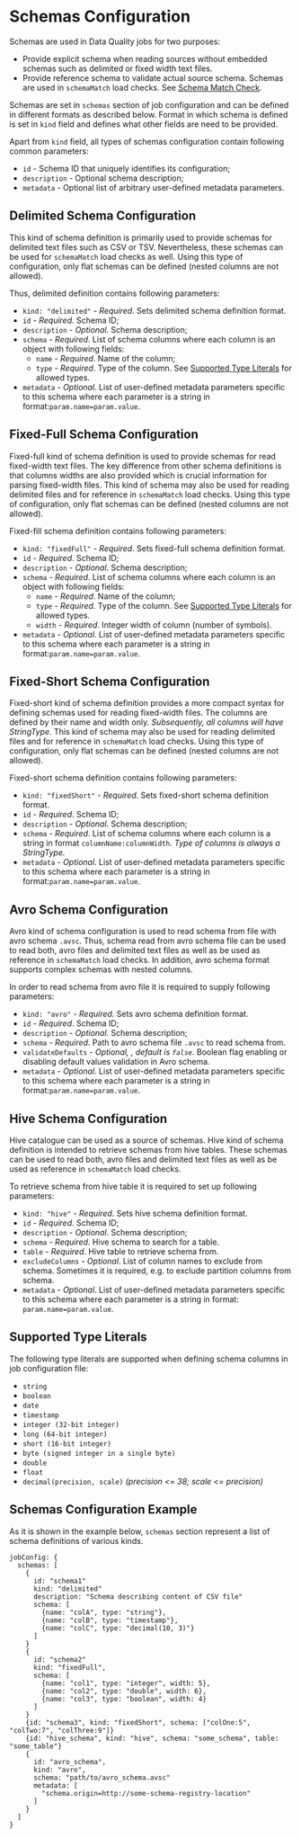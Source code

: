 # Schemas Configuration

Schemas are used in Data Quality jobs for two purposes:

* Provide explicit schema when reading sources without embedded schemas such as delimited or fixed width text files.
* Provide reference schema to validate actual source schema. Schemas are used in `schemaMatch` load checks.
  See [Schema Match Check](07-LoadChecks.md#schema-match-check).

Schemas are set in `schemas` section of job configuration and can be defined in different formats as described below.
Format in which schema is defined is set in `kind` field and defines what other fields are need to be provided.

Apart from `kind` field, all types of schemas configuration contain following common parameters:

* `id` - Schema ID that uniquely identifies its configuration;
* `description` - Optional schema description;
* `metadata` - Optional list of arbitrary user-defined metadata parameters.

## Delimited Schema Configuration

This kind of schema definition is primarily used to provide schemas for delimited text files such as CSV or TSV.
Nevertheless, these schemas can be used for `schemaMatch` load checks as well. Using this type of configuration, 
only flat schemas can be defined (nested columns are not allowed).

Thus, delimited definition contains following parameters:

* `kind: "delimited"` - *Required*. Sets delimited schema definition format.
* `id` - *Required*. Schema ID;
* `description` - *Optional*. Schema description;
* `schema` - *Required*. List of schema columns where each column is an object with following fields:
    * `name` - *Required*. Name of the column;
    * `type` - *Required*. Type of the column. See [Supported Type Literals](#supported-type-literals) for allowed types.
* `metadata` - *Optional*. List of user-defined metadata parameters specific to this schema where each parameter
  is a string in format:`param.name=param.value`.

## Fixed-Full Schema Configuration

Fixed-full kind of schema definition is used to provide schemas for read fixed-width text files. The key difference from
other schema definitions is that columns widths are also provided which is crucial information for parsing fixed-width
files. This kind of schema may also be used for reading delimited files and for reference in `schemaMatch` load checks.
Using this type of configuration, only flat schemas can be defined (nested columns are not allowed).

Fixed-fill schema definition contains following parameters:

* `kind: "fixedFull"` - *Required*. Sets fixed-full schema definition format.
* `id` - *Required*. Schema ID;
* `description` - *Optional*. Schema description;
* `schema` - *Required*. List of schema columns where each column is an object with following fields:
    * `name` - *Required*. Name of the column;
    * `type` - *Required*. Type of the column. See [Supported Type Literals](#supported-type-literals) for allowed types.
    * `width` - *Required*. Integer width of column (number of symbols).
* `metadata` - *Optional*. List of user-defined metadata parameters specific to this schema where each parameter
  is a string in format:`param.name=param.value`.

## Fixed-Short Schema Configuration

Fixed-short kind of schema definition provides a more compact syntax for defining schemas used for reading fixed-width
files. The columns are defined by their name and width only. *Subsequently, all columns will have StringType.*
This kind of schema may also be used for reading delimited files and for reference in `schemaMatch` load checks.
Using this type of configuration, only flat schemas can be defined (nested columns are not allowed).

Fixed-short schema definition contains following parameters:

* `kind: "fixedShort"` - *Required*. Sets fixed-short schema definition format.
* `id` - *Required*. Schema ID;
* `description` - *Optional*. Schema description;
* `schema` - *Required*. List of schema columns where each column is a string in format `columnName:columnWidth`.
  *Type of columns is always a StringType.*
* `metadata` - *Optional*. List of user-defined metadata parameters specific to this schema where each parameter
  is a string in format:`param.name=param.value`.

## Avro Schema Configuration

Avro kind of schema configuration is used to read schema from file with avro schema `.avsc`. Thus, schema read from 
avro schema file can be used to read both, avro files and delimited text files as well as be used as reference 
in `schemaMatch` load checks. In addition, avro schema format supports complex schemas with nested columns.

In order to read schema from avro file it is required to supply following parameters:

* `kind: "avro"` - *Required*. Sets avro schema definition format.
* `id` - *Required*. Schema ID;
* `description` - *Optional*. Schema description;
* `schema` - *Required*. Path to avro schema file `.avsc` to read schema from.
* `validateDefaults` - *Optional, , default is `false`*. Boolean flag enabling or disabling default values
  validation in Avro schema.
* `metadata` - *Optional*. List of user-defined metadata parameters specific to this schema where each parameter
  is a string in format:`param.name=param.value`.

## Hive Schema Configuration

Hive catalogue can be used as a source of schemas. Hive kind of schema definition is intended to retrieve schemas from
hive tables. These schemas can be used to read both, avro files and delimited text files as well as be used as reference
in `schemaMatch` load checks.

To retrieve schema from hive table it is required to set up following parameters:

* `kind: "hive"` - *Required*. Sets hive schema definition format.
* `id` - *Required*. Schema ID;
* `description` - *Optional*. Schema description;
* `schema` - *Required*. Hive schema to search for a table.
* `table` - *Required*. Hive table to retrieve schema from.
* `excludeColumns` - *Optional*. List of column names to exclude from schema. Sometimes it is required, e.g.
  to exclude partition columns from schema.
* `metadata` - *Optional*. List of user-defined metadata parameters specific to this schema where each parameter
  is a string in format: `param.name=param.value`.

## Supported Type Literals

The following type literals are supported when defining schema columns in job configuration file:

* `string`
* `boolean`
* `date`
* `timestamp`
* `integer (32-bit integer)`
* `long (64-bit integer)`
* `short (16-bit integer)`
* `byte (signed integer in a single byte)`
* `double`
* `float`
* `decimal(precision, scale)` _(precision <= 38; scale <= precision)_

## Schemas Configuration Example

As it is shown in the example below, `schemas` section represent a list of schema definitions of various kinds.

```hocon
jobConfig: {
  schemas: [
    {
      id: "schema1"
      kind: "delimited"
      description: "Schema describing content of CSV file"
      schema: [
        {name: "colA", type: "string"},
        {name: "colB", type: "timestamp"},
        {name: "colC", type: "decimal(10, 3)"}
      ]
    }
    {
      id: "schema2"
      kind: "fixedFull",
      schema: [
        {name: "col1", type: "integer", width: 5},
        {name: "col2", type: "double", width: 6},
        {name: "col3", type: "boolean", width: 4}
      ]
    }
    {id: "schema3", kind: "fixedShort", schema: ["colOne:5", "colTwo:7", "colThree:9"]}
    {id: "hive_schema", kind: "hive", schema: "some_schema", table: "some_table"}
    {
      id: "avro_schema", 
      kind: "avro", 
      schema: "path/to/avro_schema.avsc"
      metadata: [
        "schema.origin=http://some-schema-registry-location"
      ]
    }
  ]
}
```